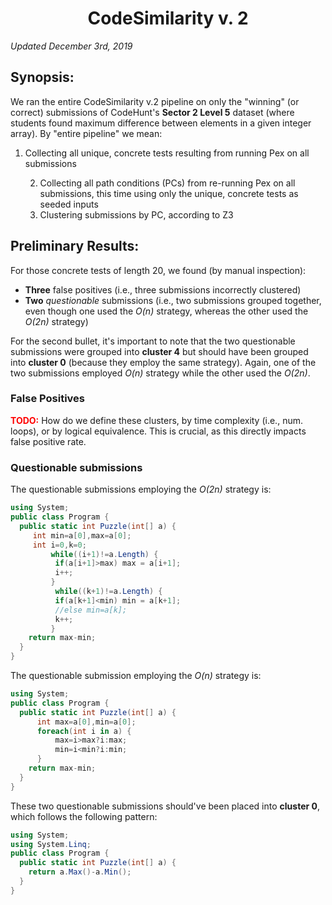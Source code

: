 # <center>CodeSimilarity v. 2</center>

*Updated December 3rd, 2019*





## Synopsis:

We ran the entire CodeSimilarity v.2 pipeline on only the "winning" (or correct) submissions of CodeHunt's **Sector 2 Level 5** dataset (where students found maximum difference between elements in a given integer array). By "entire pipeline" we mean:	

1. Collecting all unique, concrete tests resulting from running Pex on all submissions

 	2. Collecting all path conditions (PCs) from re-running Pex on all submissions, this time using only the unique, concrete tests as seeded inputs
 	3. Clustering submissions by PC, according to Z3



## Preliminary Results:

For those concrete tests of length 20, we found (by manual inspection):

* **Three** false positives (i.e., three submissions incorrectly clustered)
* **Two** *questionable* submissions (i.e., two submissions grouped together, even though one used the *O(n)* strategy, whereas the other used the *O(2n)* strategy)

For the second bullet, it's important to note that the two questionable submissions were grouped into **cluster 4** but should have been grouped into **cluster 0** (because they employ the same strategy). Again, one of the two submissions employed *O(n)* strategy while the other used the *O(2n)*.



### False Positives

<span style='color:red'>**TODO:**</span> How do we define these clusters, by time complexity (i.e., num. loops), or by logical equivalence. This is crucial, as this directly impacts false positive rate.

### Questionable submissions

The questionable submissions employing the *O(2n)* strategy is:

```c#
using System;
public class Program {
  public static int Puzzle(int[] a) {
	 int min=a[0],max=a[0];
	 int i=0,k=0;
		 while((i+1)!=a.Length) {
		  if(a[i+1]>max) max = a[i+1];
		  i++;
		 }
		  while((k+1)!=a.Length) {
		  if(a[k+1]<min) min = a[k+1];
		  //else min=a[k];
		  k++;
		 }
    return max-min;
  }
}
```



The questionable submission employing the *O(n)* strategy is:

```c#
using System;
public class Program {
  public static int Puzzle(int[] a) {
	  int max=a[0],min=a[0];
	  foreach(int i in a) {
		  max=i>max?i:max;
		  min=i<min?i:min;
	  }
    return max-min;
  }
}
```



These two questionable submissions should've been placed into **cluster 0**, which follows the following pattern:

```c#
using System;
using System.Linq;
public class Program {
  public static int Puzzle(int[] a) {
	return a.Max()-a.Min();
  }
}
```







